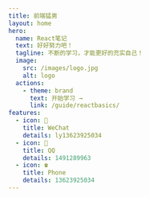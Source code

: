 ```yaml
---
title: 前端猛男
layout: home
hero:
  name: React笔记  
  text: 好好努力吧！
  tagline: 不断的学习，才能更好的充实自己！
  image:
    src: /images/logo.jpg
    alt: logo
  actions:
    - theme: brand
      text: 开始学习 →
      link: /guide/reactbasics/
features:
  - icon: 📌
    title: WeChat
    details: ly13623925034  
  - icon: 🐧
    title: QQ
    details: 1491289963
  - icon: ☎️
    title: Phone
    details: 13623925034  
---
```

